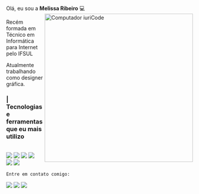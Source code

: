 Olá, eu sou a <strong>Melissa Ribeiro</strong> 💻
<img src="https://uploaddeimagens.com.br/images/003/073/061/full/computer-illustration.png?1612731879" min-width="400px" max-width="400px" width="400px" align="right" alt="Computador iuriCode">

Recém formada em Técnico em Informática para Internet pelo IFSUL

Atualmente trabalhando como designer gráfica. 

### | Tecnologias e ferramentas que eu mais utilizo
<div style="display: inline_block"><br/>
<img align="center alt="html5" src="https://img.shields.io/badge/HTML5-E34F26?style=for-the-badge&logo=html5&logoColor=white"/>
 <img align="center alt="css3" src="https://img.shields.io/badge/CSS3-1572B6?style=for-the-badge&logo=css3&logoColor=white"/>                                           <img align="center alt="js" src="https://img.shields.io/badge/JavaScript-F7DF1E?style=for-the-badge&logo=javascript&logoColor=black"/>                                 <img align="center alt="php" src="https://img.shields.io/badge/PHP-777BB4?style=for-the-badge&logo=php&logoColor=white"/>  </br>    
 <img align="center alt="js" src="https://img.shields.io/badge/Adobe%20Photoshop-31A8FF?style=for-the-badge&logo=Adobe%20Photoshop&logoColor=black"/>                       <img align="center alt="php" src="https://img.shields.io/badge/Adobe%20Illustrator-FF9A00?style=for-the-badge&logo=adobe%20illustrator&logoColor=white"/>
</div>
    
    Entre em contato comigo:
  <a href="mailto:mrr16032002@gmail.com" alt="Gmail">
  <img src="https://img.shields.io/badge/-Gmail-FF0000?style=flat-square&labelColor=FF0000&logo=gmail&logoColor=white&link=LINK-DO-SEU-EMAIL" /></a>


  <a href="https://api.whatsapp.com/send?phone=5551985079369&text=Oi,..." alt="WhatsApp">
  <img src="https://img.shields.io/badge/-WhatsApp-25d366?style=flat-square&labelColor=25d366&logo=whatsapp&logoColor=white&link=API-DO-SEU-WHATSAPP"/></a>

  <a href="https://www.instagram.com/melissa__ribeiro_/" alt="Instagram">
  <img src="https://img.shields.io/badge/-Instagram-DF0174?style=flat-square&labelColor=DF0174&logo=instagram&logoColor=white&link=LINK-DO-SEU-INSTAGRAM"/></a>
</p> 
    
